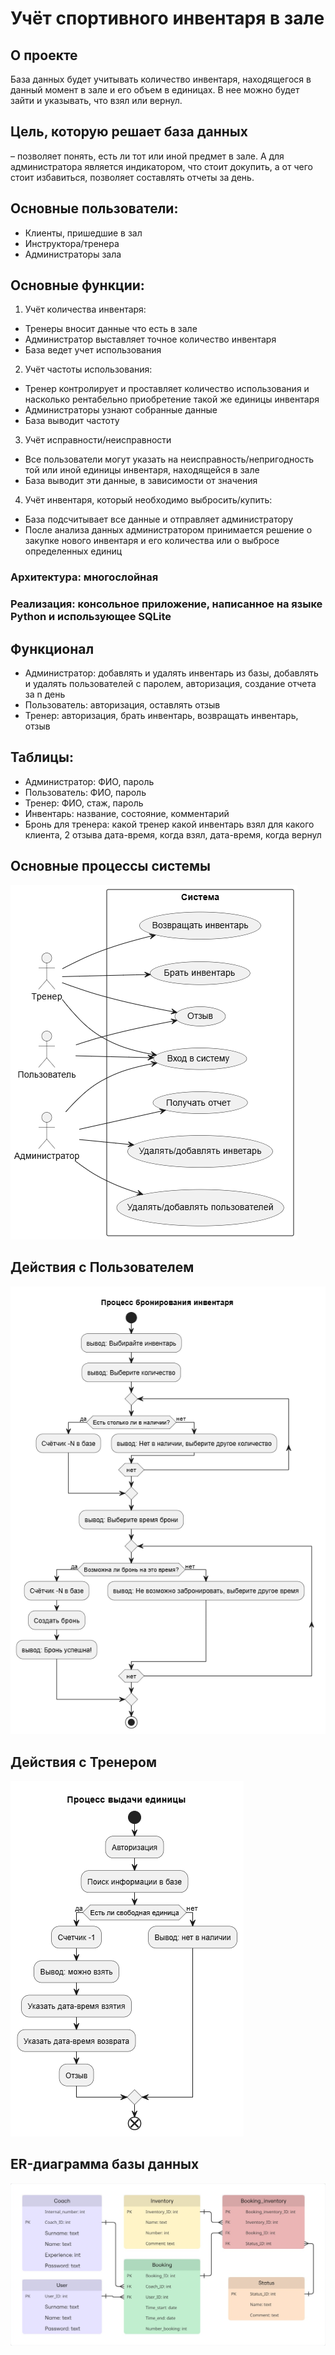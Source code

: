 # Учёт спортивного инвентаря в зале
## О проекте
База данных будет учитывать количество инвентаря, находящегося в данный момент в зале и его объем в единицах. 
В нее можно будет зайти и указывать, что взял или вернул.
## Цель, которую решает база данных 
– позволяет понять, есть ли тот или иной предмет в зале. А для администратора является индикатором, что стоит докупить, а от чего стоит избавиться, позволяет составлять отчеты за день.
## Основные пользователи:
-	Клиенты, пришедшие в зал
-	Инструктора/тренера
-	Администраторы зала

## Основные функции:
1.	Учёт количества инвентаря:
-	Тренеры вносит данные что есть в зале
-	Администратор выставляет точное количество инвентаря
-	База ведет учет использования
2.	Учёт частоты использования:
-	Тренер контролирует и проставляет количество использования и насколько рентабельно приобретение такой же единицы инвентаря
-	Администраторы узнают собранные данные
-	База выводит частоту
3.	Учёт исправности/неисправности
-	Все пользователи могут указать на неисправность/непригодность той или иной единицы инвентаря, находящейся в зале
-	База выводит эти данные, в зависимости от значения
4.	Учёт инвентаря, который необходимо выбросить/купить: 
-	База подсчитывает все данные и отправляет администратору
-	После анализа данных администратором принимается решение о закупке нового инвентаря и его количества или о выбросе определенных единиц
### Архитектура: многослойная
### Реализация: консольное приложение, написанное на языке Python и использующее SQLite

## Функционал
- Администратор: добавлять и удалять инвентарь из базы, добавлять и удалять пользователей с паролем, авторизация, создание отчета за n день
- Пользователь: авторизация, оставлять отзыв
- Тренер: авторизация, брать инвентарь, возвращать инвентарь, отзыв

## Таблицы:
- Администратор: ФИО, пароль
- Пользователь: ФИО, пароль
- Тренер: ФИО, стаж, пароль
- Инвентарь: название, состояние, комментарий
- Бронь для тренера: какой тренер какой инвентарь взял для какого клиента, 2 отзыва дата-время, когда взял, дата-время, когда вернул

## Основные процессы системы
![Основные процессы системы](https://github.com/serovleonid07/newLabs/blob/main/src/main/resours/diagram.png)

## Действия с Пользователем
![Основные процессы системы](https://github.com/serovleonid07/newLabs/blob/main/resours/B1.png)

## Действия с Тренером
![Основные процессы системы](https://github.com/serovleonid07/newLabs/blob/main/resours/B2.png)

## ER-диаграммa базы данных
![ER-диаграммf базы данных](https://github.com/serovleonid07/newLabs/blob/main/src/main/resours/My%20First%20Board.jpg)
